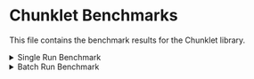 # Chunklet Benchmarks

This file contains the benchmark results for the Chunklet library.

<details>
<summary>Single Run Benchmark</summary>

                  Chunklet Single Run Benchmark Results                  
┏━━━━━━━━━━┳━━━━━━━━━━┳━━━━━━━━━━━━━┳━━━━━━┳━━━━━━━━━━━━━━━━━━━┳━━━━━━━━┓
┃ Language ┃ Mode     ┃ Input Chars ┃ Runs ┃ Avg. Time (s/run) ┃ Chunks ┃
┡━━━━━━━━━━╇━━━━━━━━━━╇━━━━━━━━━━━━━╇━━━━━━╇━━━━━━━━━━━━━━━━━━━╇━━━━━━━━┩
│ EN       │ sentence │ 3860        │ 100  │ 0.001             │ 98     │
│ EN       │ token    │ 3860        │ 100  │ 0.000             │ 267    │
│ EN       │ hybrid   │ 3860        │ 100  │ 0.000             │ 61     │
│ CA       │ sentence │ 4410        │ 100  │ 0.000             │ 435    │
│ CA       │ token    │ 4410        │ 100  │ 0.000             │ 286    │
│ CA       │ hybrid   │ 4410        │ 100  │ 0.000             │ 286    │
│ HT       │ sentence │ 2910        │ 100  │ 0.000             │ 462    │
│ HT       │ token    │ 2910        │ 100  │ 0.000             │ 235    │
│ HT       │ hybrid   │ 2910        │ 100  │ 0.000             │ 235    │
└──────────┴──────────┴─────────────┴──────┴───────────────────┴────────┘

</details>

<details>
<summary>Batch Run Benchmark</summary>

                      Chunklet Batch Run Benchmark Results                      
┏━━━━━━━━━━┳━━━━━━━━━━┳━━━━━━━━━━━━━┳━━━━━━━━━━━━━┳━━━━━━━━━━━━━━┳━━━━━━━━━━━━━┓
┃          ┃          ┃             ┃ Num of      ┃ Total Time   ┃ Total       ┃
┃ Language ┃ Mode     ┃ Input Chars ┃ texts       ┃ (s)          ┃ Chunks      ┃
┡━━━━━━━━━━╇━━━━━━━━━━╇━━━━━━━━━━━━━╇━━━━━━━━━━━━━╇━━━━━━━━━━━━━━╇━━━━━━━━━━━━━┩
│ EN       │ sentence │ 3860        │ 100         │ 0.168        │ 4800        │
│ EN       │ token    │ 3860        │ 100         │ 0.230        │ 2000        │
│ EN       │ hybrid   │ 3860        │ 100         │ 0.136        │ 4800        │
│ CA       │ sentence │ 4410        │ 100         │ 0.135        │ 1500        │
│ CA       │ token    │ 4410        │ 100         │ 0.135        │ 2000        │
│ CA       │ hybrid   │ 4410        │ 100         │ 0.132        │ 2100        │
│ HT       │ sentence │ 2910        │ 100         │ 0.126        │ 800         │
│ HT       │ token    │ 2910        │ 100         │ 0.132        │ 1500        │
│ HT       │ hybrid   │ 2910        │ 100         │ 0.129        │ 1500        │
└──────────┴──────────┴─────────────┴─────────────┴──────────────┴─────────────┘

</details>